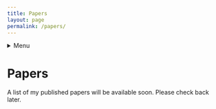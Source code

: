```yaml
---
title: Papers
layout: page
permalink: /papers/
---
```


<!-- Navigation -->
<details>
<summary>Menu</summary>

[Home](/)
[About](/about/)
[CV](/cv/)
[Papers](/papers/)
[Talks & Posters](/talks/)
[Tutorials](/tutorials/)
[Publications](/publications/)
[Contact](/contact/)
</details>

# Papers

A list of my published papers will be available soon. Please check back later.

